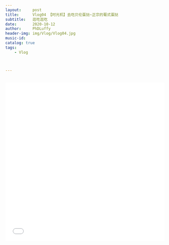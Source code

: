 ```yaml
---
layout:     post
title:      Vlog04 【时光机】去吃贝伦蛋挞~正宗的葡式蛋挞
subtitle:   逛吃逛吃
date:       2020-10-12
author:     PhDLuffy
header-img: img/Vlog/Vlog04.jpg
music-id: 
catalog: true
tags:
    - Vlog



---
```




<br>

<iframe 
frameborder="no" 
src="//player.bilibili.com/player.html?aid=797495792&bvid=BV13y4y1r7N2&cid=244719247&page=1&high_quality=1" 
width="100%" 
height="500">
</iframe>



